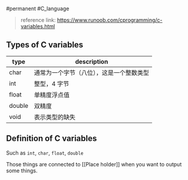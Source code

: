 #permanent #C_language 
> reference link: 
> https://www.runoob.com/cprogramming/c-variables.html

## Types of C variables
| type|description|
|---|---|
|char|通常为一个字节（八位），这是一个整数类型|
|int|整型，4 字节|
|float|单精度浮点值|
|double|双精度|
|void|表示类型的缺失|
## Definition of C variables
Such as `int`, `char`, `float`, `double`

Those things are connected to [[Place holder]] when you want to output some things.